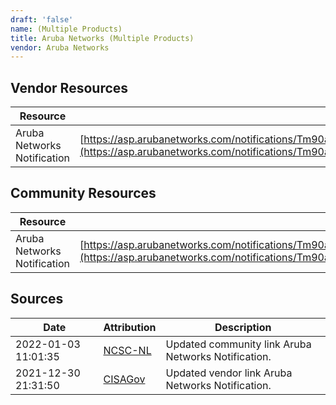 ```yaml
---
draft: 'false'
name: (Multiple Products)
title: Aruba Networks (Multiple Products)
vendor: Aruba Networks
---
```


## Vendor Resources
| Resource | Link |
| --- | --- |
| Aruba Networks Notification | [https://asp.arubanetworks.com/notifications/Tm90aWZpY2F0aW9uOjEwMTQ0;notificationCategory=Security](https://asp.arubanetworks.com/notifications/Tm90aWZpY2F0aW9uOjEwMTQ0;notificationCategory=Security) |

## Community Resources
| Resource | Link |
| --- | --- |
| Aruba Networks Notification | [https://asp.arubanetworks.com/notifications/Tm90aWZpY2F0aW9uOjEwMTQ0;notificationCategory=Security](https://asp.arubanetworks.com/notifications/Tm90aWZpY2F0aW9uOjEwMTQ0;notificationCategory=Security) |


## Sources
| Date | Attribution | Description |
| --- | --- | --- |
| 2022-01-03 11:01:35 | [NCSC-NL](https://github.com/NCSC-NL/log4shell/blob/main/software/README.md) | Updated community link Aruba Networks Notification.  |
| 2021-12-30 21:31:50 | [CISAGov](https://raw.githubusercontent.com/cisagov/log4j-affected-db/develop/README.md) | Updated vendor link Aruba Networks Notification.  |
